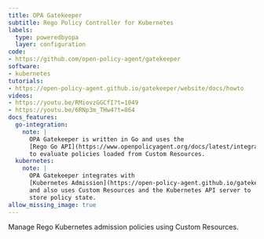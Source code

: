 ```yaml
---
title: OPA Gatekeeper
subtitle: Rego Policy Controller for Kubernetes
labels:
  type: poweredbyopa
  layer: configuration
code:
- https://github.com/open-policy-agent/gatekeeper
software:
- kubernetes
tutorials:
- https://open-policy-agent.github.io/gatekeeper/website/docs/howto
videos:
- https://youtu.be/RMiovzGGCfI?t=1049
- https://youtu.be/6RNp3m_THw4?t=864
docs_features:
  go-integration:
    note: |
      OPA Gatekeeper is written in Go and uses the
      [Rego Go API](https://www.openpolicyagent.org/docs/latest/integration/#integrating-with-the-go-api)
      to evaluate policies loaded from Custom Resources.
  kubernetes:
    note: |
      OPA Gatekeeper integrates with
      [Kubernetes Admission](https://open-policy-agent.github.io/gatekeeper/website/docs/customize-admission/)
      and also uses Custom Resources and the Kubernetes API server to
      store policy state.
allow_missing_image: true
---
```


Manage Rego Kubernetes admission policies using Custom Resources.
